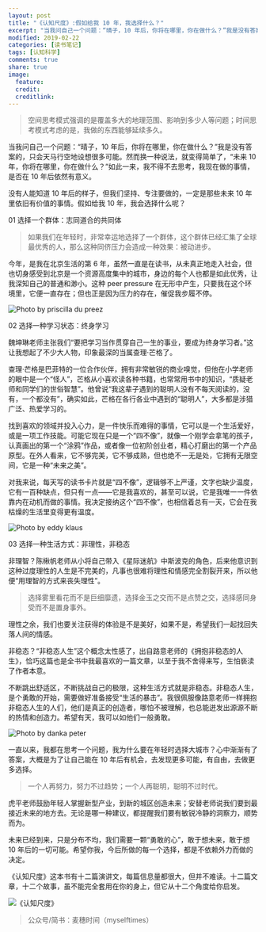 ```yaml
---
layout: post
title: "《认知尺度》:假如给我 10 年，我选择什么？"
excerpt: "当我问自己一个问题：“晴子，10 年后，你将在哪里，你在做什么？”我是没有答案的，只会天马行空地设想很多可能。然而换一种说法，就变得简单了，“未来 10 年，你将在哪里，你在做什么？”如此一来，我不得不去思考，我现在做的事情，是否在 10 年后依然有意义。"
modified: 2019-02-22
categories: [读书笔记]
tags: [认知科学]
comments: true
share: true
image:
  feature:
  credit:
  creditlink:
---
```


> 空间思考模式强调的是覆盖多大的地理范围、影响到多少人等问题；时间思考模式考虑的是，我做的东西能够延续多久。

当我问自己一个问题：“晴子，10 年后，你将在哪里，你在做什么？”我是没有答案的，只会天马行空地设想很多可能。然而换一种说法，就变得简单了，“未来 10 年，你将在哪里，你在做什么？”如此一来，我不得不去思考，我现在做的事情，是否在 10 年后依然有意义。

没有人能知道 10 年后的样子，但我们坚持、专注要做的，一定是那些未来 10 年里依旧有价值的事情。假如给我 10 年，我会选择什么呢？

01 选择一个群体：志同道合的共同体

> 如果我们在年轻时，非常幸运地选择了一个群体，这个群体已经汇集了全球最优秀的人，那么这种同侪压力会造成一种效果：被动进步。

今年，是我在北京生活的第 6 年，虽然一直是在读书，从未真正地走入社会，但也切身感受到北京是一个资源高度集中的城市，身边的每个人也都是如此优秀，让我深知自己的普通和渺小。这种 peer pressure 在无形中产生，只要我在这个环境里，它便一直存在；但也正是因为压力的存在，催促我步履不停。

![Photo by priscilla du preez](https://upload-images.jianshu.io/upload_images/7259374-b0bc8dd3ecbdc72f.jpg?imageMogr2/auto-orient/strip%7CimageView2/2/w/1240)

02 选择一种学习状态：终身学习

魏坤琳老师主张我们“要把学习当作贯穿自己一生的事业，要成为终身学习者。”这让我想起了不少大人物，印象最深的当属查理·芒格了。

查理·芒格是巴菲特的一位合作伙伴，拥有非常敏锐的商业嗅觉，但他在小学老师的眼中是一个“怪人”，芒格从小喜欢读各种书籍，也常常用书中的知识，“质疑老师和同学们的世俗智慧”。他曾说“我这辈子遇到的聪明人没有不每天阅读的，没有，一个都没有”，确实如此，芒格在各行各业中遇到的“聪明人”，大多都是涉猎广泛、热爱学习的。

找到喜欢的领域并投入心力，是一件快乐而难得的事情，它可以是一个生活爱好，或是一项工作技能。可能它现在只是一个“四不像”，就像一个刚学会拿笔的孩子，认真画出的第一个“涂鸦”作品，或者像一位初阶创业者，精心打磨出的第一个产品原型。在外人看来，它不够完美，它不够成熟，但也绝不一无是处，它拥有无限空间，它是一种“未来之美”。

对我来说，每天写的读书卡片就是“四不像”，逻辑够不上严谨，文字也缺少温度，它有一百种缺点，但只有一点——它是我喜欢的，甚至可以说，它是我唯一一件依靠内在动机而做的事情。我决定接纳这个“四不像”，也相信着总有一天，它会在我枯燥的生活里变得更有温度。

![Photo by eddy klaus](https://upload-images.jianshu.io/upload_images/7259374-8fed9fdddf69a6bd.jpg?imageMogr2/auto-orient/strip%7CimageView2/2/w/1240)

03 选择一种生活方式：非理性，非稳态

非理智？陈楸帆老师从小将自己带入《星际迷航》中斯波克的角色，后来他意识到这种过度理性的人生是不完美的，凡事也很难将理性和情感完全割裂开来，所以他便“用理智的方式来丧失理性”。

> 选择雾里看花而不是巨细靡遗，选择金玉之交而不是点赞之交，选择感同身受而不是置身事外。

理性之余，我们也要关注获得的体验是不是美好，如果不是，希望我们一起找回失落人间的情感。

非稳态？“非稳态人生”这个概念太性感了，出自路意老师的《拥抱非稳态的人生》，恰巧这篇也是全书中我最喜欢的一篇文章，以至于我不舍得来写，生怕亵渎了作者本意。

不断跳出舒适区，不断挑战自己的极限，这种生活方式就是非稳态。非稳态人生，是个勇敢的开始，需要做好准备接受“生活的暴击”。我很佩服像路意老师一样拥抱非稳态人生的人们，他们是真正的创造者，哪怕不被理解，也总能迸发出源源不断的热情和创造力。希望有天，我可以如他们一般勇敢。

![Photo by danka peter](https://upload-images.jianshu.io/upload_images/7259374-bb97d8e47430b768.jpg?imageMogr2/auto-orient/strip%7CimageView2/2/w/1240)

一直以来，我都在思考一个问题，我为什么要在年轻时选择大城市？心中渐渐有了答案，大概是为了让自己能在 10 年后有机会，去发现更多可能，有自由，去做更多选择。

> 一个人再努力，努力不过趋势；一个人再聪明，聪明不过时代。

虎平老师鼓励年轻人掌握新型产业，到新的城区创造未来；安替老师说我们要到最接近未来的地方去。无论是哪一种建议，都提醒我们要有敏锐冷静的洞察力，顺势而为。

未来已经到来，只是分布不均，我们需要一颗“勇敢的心”，敢于想未来，敢于想 10 年后的一切可能。希望你我，今后所做的每一个选择，都是不依赖外力而做的决定。

《认知尺度》这本书有十二篇演讲文，每篇信息量都很大，但并不难读。十二篇文章，十二个故事，虽不能完全套用在你的身上，但它从十二个角度给你启发。

![《认知尺度》](https://upload-images.jianshu.io/upload_images/7259374-8ffcf49afeecf405.jpg?imageMogr2/auto-orient/strip%7CimageView2/2/w/1240)

> 公众号/简书：麦穗时间（myselftimes）